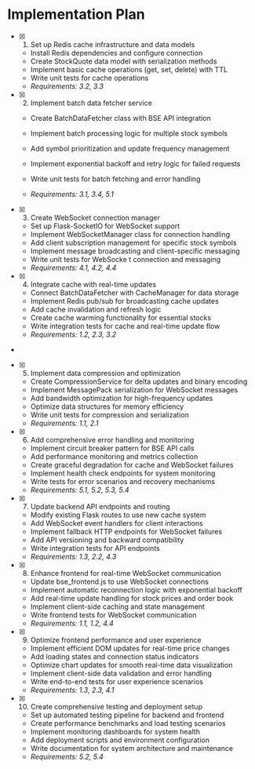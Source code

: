 # Implementation Plan

- [x] 1. Set up Redis cache infrastructure and data models

  - Install Redis dependencies and configure connection
  - Create StockQuote data model with serialization methods
  - Implement basic cache operations (get, set, delete) with TTL
  - Write unit tests for cache operations
  - _Requirements: 3.2, 3.3_

- [x] 2. Implement batch data fetcher service

  - Create BatchDataFetcher class with BSE API integration
  - Implement batch processing logic for multiple stock symbols
  - Add symbol prioritization and update frequency management

  - Implement exponential backoff and retry logic for failed requests
  - Write unit tests for batch fetching and error handling
  - _Requirements: 3.1, 3.4, 5.1_

- [x] 3. Create WebSocket connection manager

  - Set up Flask-SocketIO for WebSocket support
  - Implement WebSocketManager class for connection handling
  - Add client subscription management for specific stock symbols
  - Implement message broadcasting and client-specific messaging
  - Write unit tests for WebSocke
    t connection and messaging
  - _Requirements: 4.1, 4.2, 4.4_

- [x] 4. Integrate cache with real-time updates

  - Connect BatchDataFetcher with CacheManager for data storage
  - Implement Redis pub/sub for broadcasting cache updates
  - Add cache invalidation and refresh logic
  - Create cache warming functionality for essential stocks
  - Write integration tests for cache and real-time update flow
  - _Requirements: 1.2, 2.3, 3.2_

-

- [x] 5. Implement data compression and optimization

  - Create CompressionService for delta updates and binary encoding
  - Implement MessagePack serialization for WebSocket messages
  - Add bandwidth optimization for high-frequency updates
  - Optimize data structures for memory efficiency
  - Write unit tests for compression and serialization
  - _Requirements: 1.1, 2.1_

- [x] 6. Add comprehensive error handling and monitoring

  - Implement circuit breaker pattern for BSE API calls
  - Add performance monitoring and metrics collection
  - Create graceful degradation for cache and WebSocket failures
  - Implement health check endpoints for system monitoring
  - Write tests for error scenarios and recovery mechanisms
  - _Requirements: 5.1, 5.2, 5.3, 5.4_

- [x] 7. Update backend API endpoints and routing

  - Modify existing Flask routes to use new cache system
  - Add WebSocket event handlers for client interactions
  - Implement fallback HTTP endpoints for WebSocket failures
  - Add API versioning and backward compatibility
  - Write integration tests for API endpoints
  - _Requirements: 1.3, 2.2, 4.3_

- [x] 8. Enhance frontend for real-time WebSocket communication

  - Update bse_frontend.js to use WebSocket connections
  - Implement automatic reconnection logic with exponential backoff
  - Add real-time update handling for stock prices and order book
  - Implement client-side caching and state management
  - Write frontend tests for WebSocket communication
  - _Requirements: 1.1, 1.2, 4.4_

- [x] 9. Optimize frontend performance and user experience














  - Implement efficient DOM updates for real-time price changes
  - Add loading states and connection status indicators
  - Optimize chart updates for smooth real-time data visualization
  - Implement client-side data validation and error handling
  - Write end-to-end tests for user experience scenarios
  - _Requirements: 1.3, 2.3, 4.1_

- [x] 10. Create comprehensive testing and deployment setup





  - Set up automated testing pipeline for backend and frontend
  - Create performance benchmarks and load testing scenarios
  - Implement monitoring dashboards for system health
  - Add deployment scripts and environment configuration
  - Write documentation for system architecture and maintenance
  - _Requirements: 5.2, 5.4_
